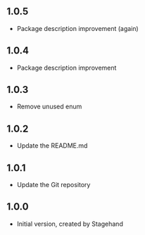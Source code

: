 ## 1.0.5
- Package description improvement (again)

## 1.0.4
- Package description improvement

## 1.0.3
- Remove unused enum

## 1.0.2
- Update the README.md 

## 1.0.1
- Update the Git repository

## 1.0.0
- Initial version, created by Stagehand


